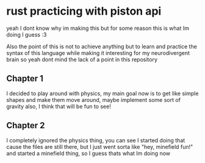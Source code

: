 # rust practicing with piston api

yeah I dont know why im making this but for some reason this is what Im doing I guess :3

Also the point of this is not to achieve anything but to learn and practice the syntax of this language while making it interesting for my neurodivergent brain so yeah dont mind the lack of a point in this repository

## Chapter 1 

I decided to play around with physics, my main goal now is to get like simple shapes and make them move around, maybe implement some sort of gravity also, I think that will be fun to see! 

## Chapter 2 

I completely ignored the physics thing, you can see I started doing that cause the files are still there, but I just went sorta like "hey, minefield fun!" and started a minefield thing, so I guess thats what Im doing now
